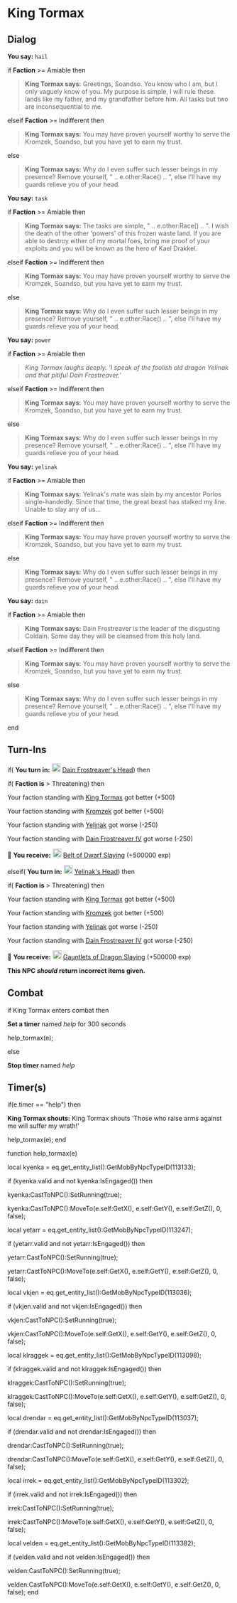# King Tormax





## Dialog

**You say:** `hail`



if **Faction** >= Amiable then



>**King Tormax says:** Greetings, Soandso. You know who I am, but I only vaguely know of you. My purpose is simple, I will rule these lands like my father, and my grandfather before him. All tasks but two are inconsequential to me.


elseif **Faction** >= Indifferent then



>**King Tormax says:** You may have proven yourself worthy to serve the Kromzek, Soandso, but you have yet to earn my trust.




else



>**King Tormax says:** Why do I even suffer such lesser beings in my presence? Remove yourself, " .. e.other:Race() .. ", else I'll have my guards relieve you of your head.


**You say:** `task`



if **Faction** >= Amiable then



>**King Tormax says:** The tasks are simple, " .. e.other:Race() .. ". I wish the death of the other 'powers' of this frozen waste land. If you are able to destroy either of my mortal foes, bring me proof of your exploits and you will be known as the hero of Kael Drakkel.


elseif **Faction** >= Indifferent then



>**King Tormax says:** You may have proven yourself worthy to serve the Kromzek, Soandso, but you have yet to earn my trust.




else



>**King Tormax says:** Why do I even suffer such lesser beings in my presence? Remove yourself, " .. e.other:Race() .. ", else I'll have my guards relieve you of your head.


**You say:** `power`



if **Faction** >= Amiable then



>*King Tormax laughs deeply. 'I speak of the foolish old dragon Yelinak and that pitiful Dain Frostreaver.'*


elseif **Faction** >= Indifferent then



>**King Tormax says:** You may have proven yourself worthy to serve the Kromzek, Soandso, but you have yet to earn my trust.




else



>**King Tormax says:** Why do I even suffer such lesser beings in my presence? Remove yourself, " .. e.other:Race() .. ", else I'll have my guards relieve you of your head.


**You say:** `yelinak`



if **Faction** >= Amiable then



>**King Tormax says:** Yelinak's mate was slain by my ancestor Porlos single-handedly.  Since that time, the great beast has stalked my line.  Unable to slay any of us...


elseif **Faction** >= Indifferent then



>**King Tormax says:** You may have proven yourself worthy to serve the Kromzek, Soandso, but you have yet to earn my trust.




else



>**King Tormax says:** Why do I even suffer such lesser beings in my presence? Remove yourself, " .. e.other:Race() .. ", else I'll have my guards relieve you of your head.


**You say:** `dain`



if **Faction** >= Amiable then



>**King Tormax says:** Dain Frostreaver is the leader of the disgusting Coldain.  Some day they will be cleansed from this holy land.


elseif **Faction** >= Indifferent then



>**King Tormax says:** You may have proven yourself worthy to serve the Kromzek, Soandso, but you have yet to earn my trust.




else



>**King Tormax says:** Why do I even suffer such lesser beings in my presence? Remove yourself, " .. e.other:Race() .. ", else I'll have my guards relieve you of your head.

end



## Turn-Ins







if( **You turn in:** <img style="background:url(/static/icons/blank_slot.gif);width:20px;height:20px;" src="/static/icons/item_990.png" alt="" /> <a
                                href="/item/30501" data-url="30501" class="tooltip-link link">Dain Frostreaver's Head</a>) then 


if( **Faction is** > Threatening) then



Your faction standing with [King Tormax](/faction/429) got better (<span class='text-success'>+500</span>)



Your faction standing with [Kromzek](/faction/448) got better (<span class='text-success'>+500</span>)



Your faction standing with [Yelinak](/faction/436) got worse (<span class='text-danger'>-250</span>)



Your faction standing with [Dain Frostreaver IV](/faction/405) got worse (<span class='text-danger'>-250</span>)



 &#127873; **You receive:**  <img style="background:url(/static/icons/blank_slot.gif);width:20px;height:20px;" src="/static/icons/item_718.png" alt="" /> <a
                                href="/item/25858" data-url="25858" class="tooltip-link link">Belt of Dwarf Slaying</a> (+500000 exp)

 


elseif( **You turn in:** <img style="background:url(/static/icons/blank_slot.gif);width:20px;height:20px;" src="/static/icons/item_1231.png" alt="" /> <a
                                href="/item/24984" data-url="24984" class="tooltip-link link">Yelinak's Head</a>) then 


if( **Faction is** > Threatening) then



Your faction standing with [King Tormax](/faction/429) got better (<span class='text-success'>+500</span>)



Your faction standing with [Kromzek](/faction/448) got better (<span class='text-success'>+500</span>)



Your faction standing with [Yelinak](/faction/436) got worse (<span class='text-danger'>-250</span>)



Your faction standing with [Dain Frostreaver IV](/faction/405) got worse (<span class='text-danger'>-250</span>)



 &#127873; **You receive:**  <img style="background:url(/static/icons/blank_slot.gif);width:20px;height:20px;" src="/static/icons/item_846.png" alt="" /> <a
                                href="/item/25857" data-url="25857" class="tooltip-link link">Gauntlets of Dragon Slaying</a> (+500000 exp)

 


**This NPC *should* return incorrect items given.**



## Combat


if  King Tormax enters combat  then


**Set a timer** named *help* for 300 seconds


help_tormax(e);

else


**Stop timer** named *help*



## Timer(s)

if(e.timer == "help") then


**King Tormax shouts:** <span class="text-danger">King Tormax shouts 'Those who raise arms against me will suffer my wrath!'</span>


help_tormax(e);
end


function help_tormax(e)

local kyenka = eq.get_entity_list():GetMobByNpcTypeID(113133);



if (kyenka.valid and not kyenka:IsEngaged()) then


kyenka:CastToNPC():SetRunning(true);


kyenka:CastToNPC():MoveTo(e.self:GetX(), e.self:GetY(), e.self:GetZ(), 0, false);



local yetarr = eq.get_entity_list():GetMobByNpcTypeID(113247);



if (yetarr.valid and not yetarr:IsEngaged()) then


yetarr:CastToNPC():SetRunning(true);


yetarr:CastToNPC():MoveTo(e.self:GetX(), e.self:GetY(), e.self:GetZ(), 0, false);



local vkjen = eq.get_entity_list():GetMobByNpcTypeID(113036);



if (vkjen.valid and not vkjen:IsEngaged()) then


vkjen:CastToNPC():SetRunning(true);


vkjen:CastToNPC():MoveTo(e.self:GetX(), e.self:GetY(), e.self:GetZ(), 0, false);


local klraggek = eq.get_entity_list():GetMobByNpcTypeID(113098);



if (klraggek.valid and not klraggek:IsEngaged()) then


klraggek:CastToNPC():SetRunning(true);


klraggek:CastToNPC():MoveTo(e.self:GetX(), e.self:GetY(), e.self:GetZ(), 0, false);


local drendar = eq.get_entity_list():GetMobByNpcTypeID(113037);



if (drendar.valid and not drendar:IsEngaged()) then


drendar:CastToNPC():SetRunning(true);


drendar:CastToNPC():MoveTo(e.self:GetX(), e.self:GetY(), e.self:GetZ(), 0, false);


local irrek = eq.get_entity_list():GetMobByNpcTypeID(113302);



if (irrek.valid and not irrek:IsEngaged()) then


irrek:CastToNPC():SetRunning(true);


irrek:CastToNPC():MoveTo(e.self:GetX(), e.self:GetY(), e.self:GetZ(), 0, false);


local velden = eq.get_entity_list():GetMobByNpcTypeID(113382);



if (velden.valid and not velden:IsEngaged()) then


velden:CastToNPC():SetRunning(true);


velden:CastToNPC():MoveTo(e.self:GetX(), e.self:GetY(), e.self:GetZ(), 0, false);
end
